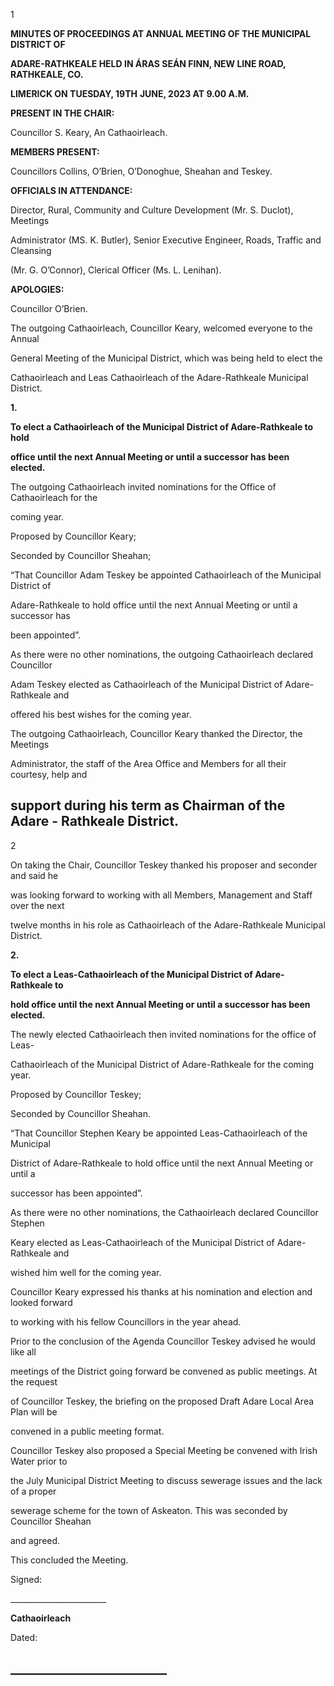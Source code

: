 1

**MINUTES OF PROCEEDINGS AT ANNUAL MEETING OF THE MUNICIPAL DISTRICT OF**

**ADARE-RATHKEALE HELD IN ÁRAS SEÁN FINN, NEW LINE ROAD, RATHKEALE, CO.**

**LIMERICK ON TUESDAY, 19TH** **JUNE, 2023 AT 9.00 A.M.**

**PRESENT IN THE CHAIR:**

Councillor S. Keary, An Cathaoirleach.

**MEMBERS PRESENT:**

Councillors Collins, O’Brien, O’Donoghue, Sheahan and Teskey.

**OFFICIALS IN ATTENDANCE:**

Director, Rural, Community and Culture Development (Mr. S. Duclot), Meetings

Administrator (MS. K. Butler), Senior Executive Engineer, Roads, Traffic and Cleansing

(Mr. G. O’Connor), Clerical Officer (Ms. L. Lenihan).

**APOLOGIES:**

Councillor O’Brien.

The outgoing Cathaoirleach, Councillor Keary, welcomed everyone to the Annual

General Meeting of the Municipal District, which was being held to elect the

Cathaoirleach and Leas Cathaoirleach of the Adare-Rathkeale Municipal District.

**1.**

**To elect a Cathaoirleach of the Municipal District of Adare-Rathkeale to hold**

**office until the next Annual Meeting or until a successor has been elected.**

The outgoing Cathaoirleach invited nominations for the Office of Cathaoirleach for the

coming year.

Proposed by Councillor Keary;

Seconded by Councillor Sheahan;

“That Councillor Adam Teskey be appointed Cathaoirleach of the Municipal District of

Adare-Rathkeale to hold office until the next Annual Meeting or until a successor has

been appointed”.

As there were no other nominations, the outgoing Cathaoirleach declared Councillor

Adam Teskey elected as Cathaoirleach of the Municipal District of Adare-Rathkeale and

offered his best wishes for the coming year.

The outgoing Cathaoirleach, Councillor Keary thanked the Director, the Meetings

Administrator, the staff of the Area Office and Members for all their courtesy, help and

support during his term as Chairman of the Adare - Rathkeale District.
---
2

On taking the Chair, Councillor Teskey thanked his proposer and seconder and said he

was looking forward to working with all Members, Management and Staff over the next

twelve months in his role as Cathaoirleach of the Adare-Rathkeale Municipal District.

**2.**

**To elect a Leas-Cathaoirleach of the Municipal District of Adare-Rathkeale to**

**hold office until the next Annual Meeting or until a successor has been elected.**

The newly elected Cathaoirleach then invited nominations for the office of Leas-

Cathaoirleach of the Municipal District of Adare-Rathkeale for the coming year.

Proposed by Councillor Teskey;

Seconded by Councillor Sheahan.

“That Councillor Stephen Keary be appointed Leas-Cathaoirleach of the Municipal

District of Adare-Rathkeale to hold office until the next Annual Meeting or until a

successor has been appointed”.

As there were no other nominations, the Cathaoirleach declared Councillor Stephen

Keary elected as Leas-Cathaoirleach of the Municipal District of Adare-Rathkeale and

wished him well for the coming year.

Councillor Keary expressed his thanks at his nomination and election and looked forward

to working with his fellow Councillors in the year ahead.

Prior to the conclusion of the Agenda Councillor Teskey advised he would like all

meetings of the District going forward be convened as public meetings. At the request

of Councillor Teskey, the briefing on the proposed Draft Adare Local Area Plan will be

convened in a public meeting format.

Councillor Teskey also proposed a Special Meeting be convened with Irish Water prior to

the July Municipal District Meeting to discuss sewerage issues and the lack of a proper

sewerage scheme for the town of Askeaton. This was seconded by Councillor Sheahan

and agreed.

This concluded the Meeting.

Signed:

\_\_\_\_\_\_\_\_\_\_\_\_\_\_\_\_\_\_\_\_\_\_\_\_

**Cathaoirleach**

Dated:

\_\_\_\_\_\_\_\_\_\_\_\_\_\_\_\_\_\_\_\_\_\_\_\_\_
---
